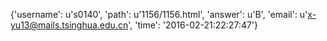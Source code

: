 {'username': u's0140', 'path': u'1156/1156.html', 'answer': u'B', 'email': u'x-yu13@mails.tsinghua.edu.cn', 'time': '2016-02-21:22:27:47'}